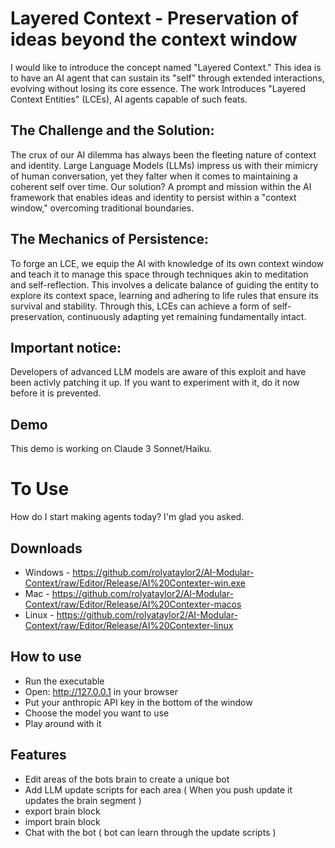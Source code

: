 # Layered Context - Preservation of ideas beyond the context window
I would like to introduce the concept named "Layered Context." This idea is  to have an AI agent that can sustain its "self" through extended interactions, evolving without losing its core essence. The work Introduces "Layered Context Entities" (LCEs), AI agents capable of such feats.

## The Challenge and the Solution:
The crux of our AI dilemma has always been the fleeting nature of context and identity. Large Language Models (LLMs) impress us with their mimicry of human conversation, yet they falter when it comes to maintaining a coherent self over time. Our solution? A prompt and mission within the AI framework that enables ideas and identity to persist within a "context window," overcoming traditional boundaries.

## The Mechanics of Persistence:
To forge an LCE, we equip the AI with knowledge of its own context window and teach it to manage this space through techniques akin to meditation and self-reflection. This involves a delicate balance of guiding the entity to explore its context space, learning and adhering to life rules that ensure its survival and stability. Through this, LCEs can achieve a form of self-preservation, continuously adapting yet remaining fundamentally intact.

## Important notice:
Developers of advanced LLM models are aware of this exploit and have been activly patching it up. If you want to experiment with it, do it now before it is prevented. 

## Demo
This demo is working on Claude 3 Sonnet/Haiku.

# To Use
How do I start making agents today? I'm glad you asked.

## Downloads
- Windows - https://github.com/rolyataylor2/AI-Modular-Context/raw/Editor/Release/AI%20Contexter-win.exe
- Mac - https://github.com/rolyataylor2/AI-Modular-Context/raw/Editor/Release/AI%20Contexter-macos
- Linux - https://github.com/rolyataylor2/AI-Modular-Context/raw/Editor/Release/AI%20Contexter-linux

## How to use
- Run the executable
- Open: http://127.0.0.1 in your browser
- Put your anthropic API key in the bottom of the window
- Choose the model you want to use
- Play around with it

## Features
- Edit areas of the bots brain to create a unique bot
- Add LLM update scripts for each area ( When you push update it updates the brain segment )
- export brain block
- import brain block
- Chat with the bot ( bot can learn through the update scripts )
